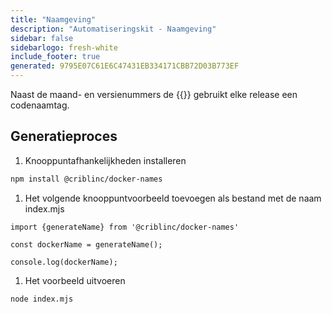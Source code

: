 ```yaml
---
title: "Naamgeving"
description: "Automatiseringskit - Naamgeving"
sidebar: false
sidebarlogo: fresh-white
include_footer: true
generated: 9795E07C61E6C47431EB334171CBB72D03B773EF
---
```


Naast de maand- en versienummers de {{<product-name>}} gebruikt elke release een codenaamtag.

## Generatieproces

1. Knooppuntafhankelijkheden installeren

```bash
npm install @criblinc/docker-names
```

1. Het volgende knooppuntvoorbeeld toevoegen als bestand met de naam index.mjs

```nodejs
import {generateName} from '@criblinc/docker-names'

const dockerName = generateName();

console.log(dockerName);
```

1. Het voorbeeld uitvoeren

```bash
node index.mjs
```
